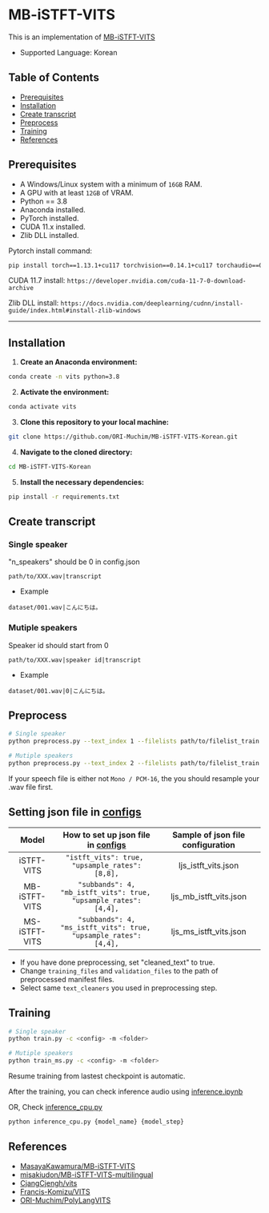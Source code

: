 # MB-iSTFT-VITS

This is an implementation of [MB-iSTFT-VITS](https://github.com/MasayaKawamura/MB-iSTFT-VITS)
</br>

- Supported Language: Korean

## Table of Contents 
- [Prerequisites](#prerequisites)
- [Installation](#installation)
- [Create transcript](#create-transcript)
- [Preprocess](#preprocess)
- [Training](#training)
- [References](#references)


## Prerequisites
- A Windows/Linux system with a minimum of `16GB` RAM.
- A GPU with at least `12GB` of VRAM.
- Python == 3.8
- Anaconda installed.
- PyTorch installed.
- CUDA 11.x installed.
- Zlib DLL installed.

Pytorch install command:
```sh
pip install torch==1.13.1+cu117 torchvision==0.14.1+cu117 torchaudio==0.13.1 --extra-index-url https://download.pytorch.org/whl/cu117
```

CUDA 11.7 install:
`https://developer.nvidia.com/cuda-11-7-0-download-archive`

Zlib DLL install:
`https://docs.nvidia.com/deeplearning/cudnn/install-guide/index.html#install-zlib-windows`

---


## Installation 
1. **Create an Anaconda environment:**

```sh
conda create -n vits python=3.8
```

2. **Activate the environment:**

```sh
conda activate vits
```

3. **Clone this repository to your local machine:**

```sh
git clone https://github.com/ORI-Muchim/MB-iSTFT-VITS-Korean.git
```

4. **Navigate to the cloned directory:**

```sh
cd MB-iSTFT-VITS-Korean
```

5. **Install the necessary dependencies:**

```sh
pip install -r requirements.txt
```


## Create transcript
### Single speaker
"n_speakers" should be 0 in config.json
```
path/to/XXX.wav|transcript
```
- Example
```
dataset/001.wav|こんにちは。
```

### Mutiple speakers
Speaker id should start from 0 
```
path/to/XXX.wav|speaker id|transcript
```
- Example
```
dataset/001.wav|0|こんにちは。
```


## Preprocess
```sh
# Single speaker
python preprocess.py --text_index 1 --filelists path/to/filelist_train.txt path/to/filelist_val.txt --text_cleaners 'korean_cleaners'

# Mutiple speakers
python preprocess.py --text_index 2 --filelists path/to/filelist_train.txt path/to/filelist_val.txt --text_cleaners 'korean_cleaners'
```

If your speech file is either not `Mono / PCM-16`, the you should resample your .wav file first. 


## Setting json file in [configs](configs)

| Model | How to set up json file in [configs](configs) | Sample of json file configuration|
| :---: | :---: | :---: |
| iSTFT-VITS | ```"istft_vits": true, ```<br>``` "upsample_rates": [8,8], ``` | ljs_istft_vits.json |
| MB-iSTFT-VITS | ```"subbands": 4,```<br>```"mb_istft_vits": true, ```<br>``` "upsample_rates": [4,4], ``` | ljs_mb_istft_vits.json |
| MS-iSTFT-VITS | ```"subbands": 4,```<br>```"ms_istft_vits": true, ```<br>``` "upsample_rates": [4,4], ``` | ljs_ms_istft_vits.json |

- If you have done preprocessing, set "cleaned_text" to true. 
- Change `training_files` and `validation_files` to the path of preprocessed manifest files. 
- Select same `text_cleaners` you used in preprocessing step. 

## Training
```sh
# Single speaker
python train.py -c <config> -m <folder>

# Mutiple speakers
python train_ms.py -c <config> -m <folder>
```
Resume training from lastest checkpoint is automatic.

After the training, you can check inference audio using [inference.ipynb](inference.ipynb)

OR, Check [inference_cpu.py](inference_cpu.py)

```sh
python inference_cpu.py {model_name} {model_step}
```

## References
- [MasayaKawamura/MB-iSTFT-VITS](https://github.com/MasayaKawamura/MB-iSTFT-VITS)
- [misakiudon/MB-iSTFT-VITS-multilingual](https://github.com/misakiudon/MB-iSTFT-VITS-multilingual)
- [CjangCjengh/vits](https://github.com/CjangCjengh/vits)
- [Francis-Komizu/VITS](https://github.com/Francis-Komizu/VITS)
- [ORI-Muchim/PolyLangVITS](https://github.com/ORI-Muchim/PolyLangVITS)
